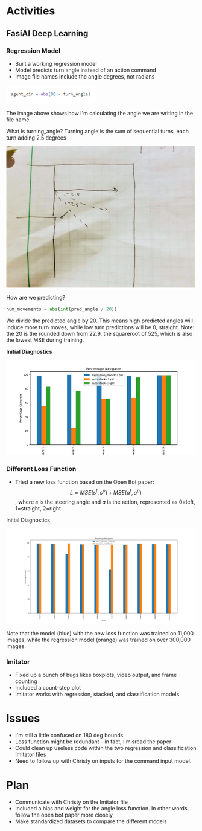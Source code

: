 # Activities

## FasiAI Deep Learning

### Regression Model

- Built a working regression model
- Model predicts turn angle instead of an action command
- Image file names include the angle degrees, not radians

![](angle.PNG)

The image above shows how I'm calculating the angle we are writing in the file name

What is turning_angle? Turning angle is the sum of sequential turns, each turn adding 2.5 degrees

<img src="20210711_222922.jpg" width="500">

How are we predicting? 
```python
num_movements = abs(int(pred_angle / 20))
```

We divide the predicted angle by 20. This means high predicted angles will induce more turn moves, while low turn predictions will be 0, straight. Note: the 20 is the rounded down from 22.9, the squareroot of 525, which is also the lowest MSE during training.

**Initial Diagnostics**

![](completionchart_07-07-2021_13-20.png)

### Different Loss Function

- Tried a new loss function based on the Open Bot paper: 
$$L = MSE(s^t, s^p) + MSE(a^t, a^p)$$, where $s$ is the steering angle and $a$ is the action, represented as 0=left, 1=straight, 2=right. 

Initial Diagnostics

<img src="completionchart_08-07-2021_15-01.png" width="1050">

Note that the model (blue) with the new loss function was trained on 11,000 images, while the regression model (orange) was trained on over 300,000 images. 

### Imitator

- Fixed up a bunch of bugs likes boxplots, video output, and frame counting
- Included a count-step plot
- Imitator works with regression, stacked, and classification models

# Issues

- I'm still a little confused on 180 deg bounds
- Loss function might be redundant - in fact, I misread the paper 
- Could clean up useless code within the two regression and classification Imitator files
- Need to follow up with Christy on inputs for the command input model.

# Plan

- Communicate with Christy on the Imitator file
- Included a bias and weight for the angle loss function. In other words, follow the open bot paper more closely
- Make standardized datasets to compare the different models
